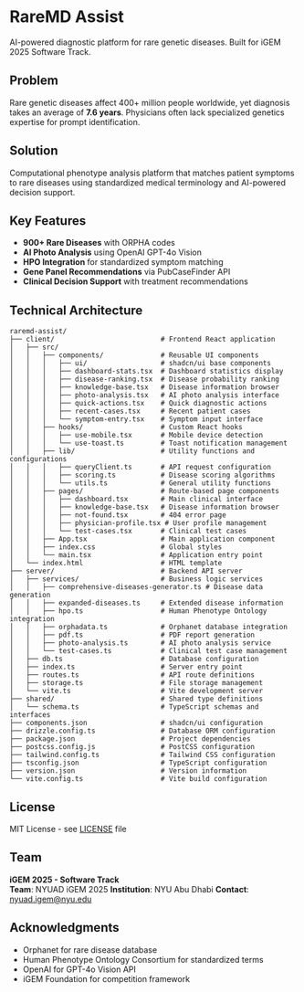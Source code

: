 # RareMD Assist

AI-powered diagnostic platform for rare genetic diseases. Built for iGEM 2025 Software Track.

## Problem
Rare genetic diseases affect 400+ million people worldwide, yet diagnosis takes an average of **7.6 years**. Physicians often lack specialized genetics expertise for prompt identification.

## Solution
Computational phenotype analysis platform that matches patient symptoms to rare diseases using standardized medical terminology and AI-powered decision support.

## Key Features
- **900+ Rare Diseases** with ORPHA codes
- **AI Photo Analysis** using OpenAI GPT-4o Vision
- **HPO Integration** for standardized symptom matching
- **Gene Panel Recommendations** via PubCaseFinder API
- **Clinical Decision Support** with treatment recommendations

## Technical Architecture
```
raremd-assist/
├── client/                          # Frontend React application
│   ├── src/
│   │   ├── components/              # Reusable UI components
│   │   │   ├── ui/                  # shadcn/ui base components
│   │   │   ├── dashboard-stats.tsx  # Dashboard statistics display
│   │   │   ├── disease-ranking.tsx  # Disease probability ranking
│   │   │   ├── knowledge-base.tsx   # Disease information browser
│   │   │   ├── photo-analysis.tsx   # AI photo analysis interface
│   │   │   ├── quick-actions.tsx    # Quick diagnostic actions
│   │   │   ├── recent-cases.tsx     # Recent patient cases
│   │   │   └── symptom-entry.tsx    # Symptom input interface
│   │   ├── hooks/                   # Custom React hooks
│   │   │   ├── use-mobile.tsx       # Mobile device detection
│   │   │   └── use-toast.ts         # Toast notification management
│   │   ├── lib/                     # Utility functions and configurations
│   │   │   ├── queryClient.ts       # API request configuration
│   │   │   ├── scoring.ts           # Disease scoring algorithms
│   │   │   └── utils.ts             # General utility functions
│   │   ├── pages/                   # Route-based page components
│   │   │   ├── dashboard.tsx        # Main clinical interface
│   │   │   ├── knowledge-base.tsx   # Disease information browser
│   │   │   ├── not-found.tsx        # 404 error page
│   │   │   ├── physician-profile.tsx # User profile management
│   │   │   └── test-cases.tsx       # Clinical test cases
│   │   ├── App.tsx                  # Main application component
│   │   ├── index.css                # Global styles
│   │   └── main.tsx                 # Application entry point
│   └── index.html                   # HTML template
├── server/                          # Backend API server
│   ├── services/                    # Business logic services
│   │   ├── comprehensive-diseases-generator.ts # Disease data generation
│   │   ├── expanded-diseases.ts     # Extended disease information
│   │   ├── hpo.ts                   # Human Phenotype Ontology integration
│   │   ├── orphadata.ts             # Orphanet database integration
│   │   ├── pdf.ts                   # PDF report generation
│   │   ├── photo-analysis.ts        # AI photo analysis service
│   │   └── test-cases.ts            # Clinical test case management
│   ├── db.ts                        # Database configuration
│   ├── index.ts                     # Server entry point
│   ├── routes.ts                    # API route definitions
│   ├── storage.ts                   # File storage management
│   └── vite.ts                      # Vite development server
├── shared/                          # Shared type definitions
│   └── schema.ts                    # TypeScript schemas and interfaces
├── components.json                  # shadcn/ui configuration
├── drizzle.config.ts                # Database ORM configuration
├── package.json                     # Project dependencies
├── postcss.config.js                # PostCSS configuration
├── tailwind.config.ts               # Tailwind CSS configuration
├── tsconfig.json                    # TypeScript configuration
├── version.json                     # Version information
└── vite.config.ts                   # Vite build configuration

```

## License

MIT License - see [LICENSE](LICENSE) file

## Team

**iGEM 2025 - Software Track**  
**Team**: NYUAD iGEM 2025
**Institution**: NYU Abu Dhabi
**Contact**: nyuad.igem@nyu.edu

## Acknowledgments

- Orphanet for rare disease database
- Human Phenotype Ontology Consortium for standardized terms
- OpenAI for GPT-4o Vision API
- iGEM Foundation for competition framework
